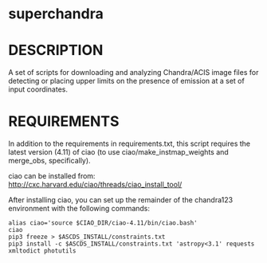 # superchandra

# DESCRIPTION
A set of scripts for downloading and analyzing Chandra/ACIS image files for detecting or placing upper limits on the presence of emission at a set of input coordinates.

# REQUIREMENTS
In addition to the requirements in requirements.txt, this script requires the latest version (4.11) of ciao (to use ciao/make_instmap_weights and merge_obs, specifically).

ciao can be installed from: http://cxc.harvard.edu/ciao/threads/ciao_install_tool/

After installing ciao, you can set up the remainder of the chandra123 environment with the following commands:

```
alias ciao='source $CIAO_DIR/ciao-4.11/bin/ciao.bash'
ciao
pip3 freeze > $ASCDS_INSTALL/constraints.txt
pip3 install -c $ASCDS_INSTALL/constraints.txt 'astropy<3.1' requests xmltodict photutils
```
